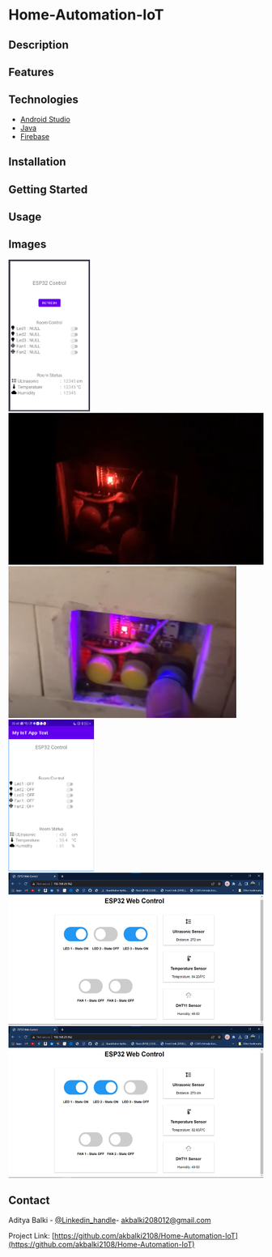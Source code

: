 # Home-Automation-IoT

## Description

## Features

## Technologies
* [Android Studio](https://developer.android.com/studio)
* [Java](https://www.java.com/en/)
* [Firebase](https://firebase.google.com/)


## Installation

## Getting Started

## Usage

## Images

<img src='https://github.com/akbalki2108/Home-Automation-IoT/blob/main/SE_IoT.png'  height="300">
<img src='https://github.com/akbalki2108/Home-Automation-IoT/blob/main/SE_IoT4.png'  height="300">
<img src='https://github.com/akbalki2108/Home-Automation-IoT/blob/main/SE_IoT5.png'  height="300">
<img src='https://github.com/akbalki2108/Home-Automation-IoT/blob/main/SE_IoT3.png'  height="300">

<img src='https://github.com/akbalki2108/Home-Automation-IoT/blob/main/SE_IoT1.png'  height="300">
<img src='https://github.com/akbalki2108/Home-Automation-IoT/blob/main/SE_IoT2.png'  height="300">



## Contact

Aditya Balki - [@Linkedin_handle](https://www.linkedin.com/in/aditya-balki-586454217)- akbalki208012@gmail.com

Project Link: [https://github.com/akbalki2108/Home-Automation-IoT](https://github.com/akbalki2108/Home-Automation-IoT)
